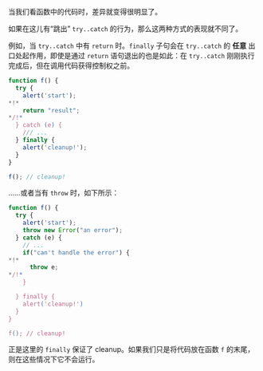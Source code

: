 当我们看函数中的代码时，差异就变得很明显了。

如果在这儿有“跳出” `try..catch` 的行为，那么这两种方式的表现就不同了。

例如，当 `try..catch` 中有 `return` 时。`finally` 子句会在 `try..catch` 的 **任意** 出口处起作用，即使是通过 `return` 语句退出的也是如此：在 `try..catch` 刚刚执行完成后，但在调用代码获得控制权之前。

```js run
function f() {
  try {
    alert('start');
*!*
    return "result";
*/!*
  } catch (e) {
    /// ...
  } finally {
    alert('cleanup!');
  }
}

f(); // cleanup!
```

……或者当有 `throw` 时，如下所示：

```js run
function f() {
  try {
    alert('start');
    throw new Error("an error");
  } catch (e) {
    // ...
    if("can't handle the error") {
*!*
      throw e;
*/!*
    }

  } finally {
    alert('cleanup!')
  }
}

f(); // cleanup!
```

正是这里的 `finally` 保证了 cleanup。如果我们只是将代码放在函数 `f` 的末尾，则在这些情况下它不会运行。
